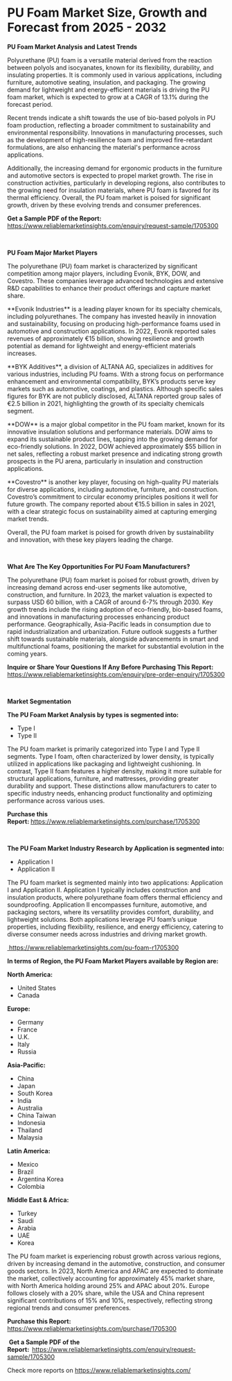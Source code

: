 <p><h1>PU Foam Market Size, Growth and Forecast from 2025 - 2032</h1></p><p><strong>PU Foam Market Analysis and Latest Trends</strong></p>
<p><p>Polyurethane (PU) foam is a versatile material derived from the reaction between polyols and isocyanates, known for its flexibility, durability, and insulating properties. It is commonly used in various applications, including furniture, automotive seating, insulation, and packaging. The growing demand for lightweight and energy-efficient materials is driving the PU foam market, which is expected to grow at a CAGR of 13.1% during the forecast period. </p><p>Recent trends indicate a shift towards the use of bio-based polyols in PU foam production, reflecting a broader commitment to sustainability and environmental responsibility. Innovations in manufacturing processes, such as the development of high-resilience foam and improved fire-retardant formulations, are also enhancing the material's performance across applications. </p><p>Additionally, the increasing demand for ergonomic products in the furniture and automotive sectors is expected to propel market growth. The rise in construction activities, particularly in developing regions, also contributes to the growing need for insulation materials, where PU foam is favored for its thermal efficiency. Overall, the PU foam market is poised for significant growth, driven by these evolving trends and consumer preferences.</p></p>
<p><strong>Get a Sample PDF of the Report:&nbsp;</strong> <a href="https://www.reliablemarketinsights.com/enquiry/request-sample/1705300?utm_campaign=3191&utm_medium=2&utm_source=Github&utm_content=ia&utm_term=27032025&utm_id=pu-foam">https://www.reliablemarketinsights.com/enquiry/request-sample/1705300</a></p>
<p>&nbsp;</p>
<p><strong>PU Foam Major Market Players</strong></p>
<p><p>The polyurethane (PU) foam market is characterized by significant competition among major players, including Evonik, BYK, DOW, and Covestro. These companies leverage advanced technologies and extensive R&D capabilities to enhance their product offerings and capture market share.</p><p>**Evonik Industries** is a leading player known for its specialty chemicals, including polyurethanes. The company has invested heavily in innovation and sustainability, focusing on producing high-performance foams used in automotive and construction applications. In 2022, Evonik reported sales revenues of approximately €15 billion, showing resilience and growth potential as demand for lightweight and energy-efficient materials increases.</p><p>**BYK Additives**, a division of ALTANA AG, specializes in additives for various industries, including PU foams. With a strong focus on performance enhancement and environmental compatibility, BYK’s products serve key markets such as automotive, coatings, and plastics. Although specific sales figures for BYK are not publicly disclosed, ALTANA reported group sales of €2.5 billion in 2021, highlighting the growth of its specialty chemicals segment.</p><p>**DOW** is a major global competitor in the PU foam market, known for its innovative insulation solutions and performance materials. DOW aims to expand its sustainable product lines, tapping into the growing demand for eco-friendly solutions. In 2022, DOW achieved approximately $55 billion in net sales, reflecting a robust market presence and indicating strong growth prospects in the PU arena, particularly in insulation and construction applications.</p><p>**Covestro** is another key player, focusing on high-quality PU materials for diverse applications, including automotive, furniture, and construction. Covestro’s commitment to circular economy principles positions it well for future growth. The company reported about €15.5 billion in sales in 2021, with a clear strategic focus on sustainability aimed at capturing emerging market trends.</p><p>Overall, the PU foam market is poised for growth driven by sustainability and innovation, with these key players leading the charge.</p></p>
<p>&nbsp;</p>
<p><strong>What Are The Key Opportunities For PU Foam Manufacturers?</strong></p>
<p><p>The polyurethane (PU) foam market is poised for robust growth, driven by increasing demand across end-user segments like automotive, construction, and furniture. In 2023, the market valuation is expected to surpass USD 60 billion, with a CAGR of around 6-7% through 2030. Key growth trends include the rising adoption of eco-friendly, bio-based foams, and innovations in manufacturing processes enhancing product performance. Geographically, Asia-Pacific leads in consumption due to rapid industrialization and urbanization. Future outlook suggests a further shift towards sustainable materials, alongside advancements in smart and multifunctional foams, positioning the market for substantial evolution in the coming years.</p></p>
<p><strong>Inquire or Share Your Questions If Any Before Purchasing This Report:</strong> <a href="https://www.reliablemarketinsights.com/enquiry/pre-order-enquiry/1705300?utm_campaign=3191&utm_medium=2&utm_source=Github&utm_content=ia&utm_term=27032025&utm_id=pu-foam">https://www.reliablemarketinsights.com/enquiry/pre-order-enquiry/1705300</a></p>
<p>&nbsp;</p>
<p><strong>Market Segmentation</strong></p>
<p><strong>The PU Foam Market Analysis by types is segmented into:</strong></p>
<p><ul><li>Type I</li><li>Type II</li></ul></p>
<p><p>The PU foam market is primarily categorized into Type I and Type II segments. Type I foam, often characterized by lower density, is typically utilized in applications like packaging and lightweight cushioning. In contrast, Type II foam features a higher density, making it more suitable for structural applications, furniture, and mattresses, providing greater durability and support. These distinctions allow manufacturers to cater to specific industry needs, enhancing product functionality and optimizing performance across various uses.</p></p>
<p><strong>Purchase this Report:&nbsp;</strong><a href="https://www.reliablemarketinsights.com/purchase/1705300?utm_campaign=3191&utm_medium=2&utm_source=Github&utm_content=ia&utm_term=27032025&utm_id=pu-foam">https://www.reliablemarketinsights.com/purchase/1705300</a></p>
<p>&nbsp;</p>
<p><strong>The PU Foam Market Industry Research by Application is segmented into:</strong></p>
<p><ul><li>Application I</li><li>Application II</li></ul></p>
<p><p>The PU foam market is segmented mainly into two applications: Application I and Application II. Application I typically includes construction and insulation products, where polyurethane foam offers thermal efficiency and soundproofing. Application II encompasses furniture, automotive, and packaging sectors, where its versatility provides comfort, durability, and lightweight solutions. Both applications leverage PU foam’s unique properties, including flexibility, resilience, and energy efficiency, catering to diverse consumer needs across industries and driving market growth.</p></p>
<p><a href="https://www.reliablemarketinsights.com/pu-foam-r1705300?utm_campaign=3191&utm_medium=2&utm_source=Github&utm_content=ia&utm_term=27032025&utm_id=pu-foam">&nbsp;https://www.reliablemarketinsights.com/pu-foam-r1705300</a></p>
<p><strong>In terms of Region, the PU Foam Market Players available by Region are:</strong></p>
<p>
    <p> <strong> North America: </strong>
        <ul>
            <li>United States</li>
            <li>Canada</li>
        </ul>
        </p> 
    <p> <strong> Europe: </strong>
        <ul>
            <li>Germany</li>
            <li>France</li>
            <li>U.K.</li>
            <li>Italy</li>
            <li>Russia</li>
        </ul>
        </p> 
    <p> <strong> Asia-Pacific: </strong>
        <ul>
            <li>China</li>
            <li>Japan</li>
            <li>South Korea</li>
            <li>India</li>
            <li>Australia</li>
            <li>China Taiwan</li>
            <li>Indonesia</li>
            <li>Thailand</li>
            <li>Malaysia</li>
        </ul>
        </p> 
    <p> <strong> Latin America: </strong>
        <ul>
            <li>Mexico</li>
            <li>Brazil</li>
            <li>Argentina Korea</li>
            <li>Colombia</li>
        </ul>
        </p> 
    <p> <strong> Middle East & Africa: </strong>
        <ul>
            <li>Turkey</li>
            <li>Saudi</li>
            <li>Arabia</li>
            <li>UAE</li>
            <li>Korea</li>
        </ul>
    </p>
    </p>
<p><p>The PU foam market is experiencing robust growth across various regions, driven by increasing demand in the automotive, construction, and consumer goods sectors. In 2023, North America and APAC are expected to dominate the market, collectively accounting for approximately 45% market share, with North America holding around 25% and APAC about 20%. Europe follows closely with a 20% share, while the USA and China represent significant contributions of 15% and 10%, respectively, reflecting strong regional trends and consumer preferences.</p></p>
<p><strong>Purchase this Report: </strong><a href="https://www.reliablemarketinsights.com/purchase/1705300?utm_campaign=3191&utm_medium=2&utm_source=Github&utm_content=ia&utm_term=27032025&utm_id=pu-foam">https://www.reliablemarketinsights.com/purchase/1705300</a></p>
<p>&nbsp;<strong>Get a Sample PDF of the Report:&nbsp;&nbsp;</strong><a href="https://www.reliablemarketinsights.com/enquiry/request-sample/1705300?utm_campaign=3191&utm_medium=2&utm_source=Github&utm_content=ia&utm_term=27032025&utm_id=pu-foam">https://www.reliablemarketinsights.com/enquiry/request-sample/1705300</a></p>
<p><strong></strong></p>
<p>Check more reports on <a href="https://www.reliablemarketinsights.com/?utm_campaign=3191&utm_medium=2&utm_source=Github&utm_content=ia&utm_term=27032025&utm_id=pu-foam">https://www.reliablemarketinsights.com/</a></p>